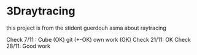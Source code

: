 # 3Draytracing
this project is from the stident guerdouh asma about raytracing 

Check 7/11 : Cube (OK) git (+-OK) own work (OK)
Check 21/11: OK
Check 28/11: Good work